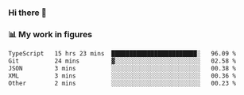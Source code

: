 ### Hi there 👋

### 📊 My work in figures

<!--START_SECTION:waka-->

```txt
TypeScript   15 hrs 23 mins  ████████████████████████░   96.09 %
Git          24 mins         ▓░░░░░░░░░░░░░░░░░░░░░░░░   02.58 %
JSON         3 mins          ░░░░░░░░░░░░░░░░░░░░░░░░░   00.38 %
XML          3 mins          ░░░░░░░░░░░░░░░░░░░░░░░░░   00.36 %
Other        2 mins          ░░░░░░░░░░░░░░░░░░░░░░░░░   00.23 %
```

<!--END_SECTION:waka-->
